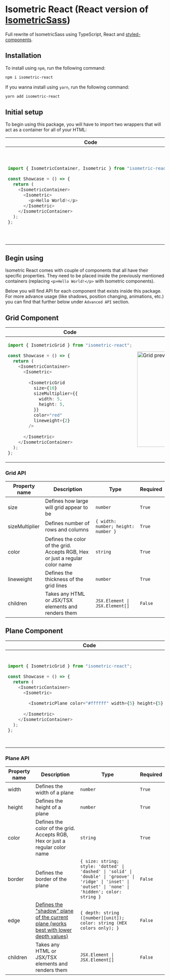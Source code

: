 
# Isometric React (React version of [IsometricSass](https://github.com/MorganCaron/IsometricSass)) #

Full rewrite of IsometricSass using TypeScript, React and [styled-components](https://styled-components.com).

## Installation ##

To install using `npm`, run the following command:
```sh
npm i isometric-react
```

If you wanna install using `yarn`, run the following command:
```sh
yarn add isometric-react
```

## Initial setup ##

To begin using this package, you will have to import two wrappers that will act as a container for all of your HTML:

<table>
<thead>
<tr>
<th>Code</th>
<th>Preview</th>
</tr>
</thead>
<tbody>
<tr>
<td>
      
```ts
import { IsometricContainer, Isometric } from "isometric-react";

const Showcase = () => {
  return (
    <IsometricContainer>
      <Isometric>
        <p>Hello World!</p>
      </Isometric>
    </IsometricContainer>
  );
};
```
      
</td>
<td>
<img src="https://user-images.githubusercontent.com/16469387/218879862-b96d96a4-816c-42b1-8e7a-782a18244830.png" alt="Container preview" width="300" height="300" />
</td>
</tr>
</tbody>
</table>

## Begin using ##

Isometric React comes with couple of components that all have their specific properties.
They need to be placed inside the previously mentioned containers (replacing `<p>Hello World!</p>` with Isometric components).

Below you will find API for each component that exists inside this package. For more advance usage (like shadows, position changing, animations, etc.) you can find that further below under `Advanced API` section.

## Grid Component ##

<table>
<thead>
<tr>
<th>Code</th>
<th>Preview</th>
</tr>
</thead>
<tbody>
<tr>
<td>
      
```ts
import { IsometricGrid } from "isometric-react";

const Showcase = () => {
  return (
    <IsometricContainer>
      <Isometric>
      
        <IsometricGrid
          size={10}
          sizeMultiplier={{
            width: 5,
            height: 5,
          }}
          color="red"
          lineweight={2}
        />
        
      </Isometric>
    </IsometricContainer>
  );
};
```
      
</td>
<td>
<img src="https://user-images.githubusercontent.com/16469387/218881920-fcc04d26-1c1a-44f6-a43a-730d75be0045.png" alt="Grid preview" width="300" height="300" />
</td>
</tr>
</tbody>
</table>

### Grid API ###

| Property name  | Description                                                                  | Type                                | Required |
|----------------|------------------------------------------------------------------------------|-------------------------------------|----------|
| size           | Defines how large will grid appear to be                                     | `number`                            | `True`   |
| sizeMultiplier | Defines number of rows and columns                                           | `{ width: number; height: number }` | `True`   |
| color          | Defines the color of the grid. Accepts RGB, Hex or just a regular color name | `string`                            | `True`   |
| lineweight     | Defines the thickness of the grid lines                                      | `number`                            | `True`   |
| children       | Takes any HTML or JSX/TSX elements and renders them                          | `JSX.Element \| JSX.Element[]`      | `False`  |

## Plane Component ##

<table>
<thead>
<tr>
<th>Code</th>
<th>Preview</th>
</tr>
</thead>
<tbody>
<tr>
<td>
      
```ts
import { IsometricGrid } from "isometric-react";

const Showcase = () => {
  return (
    <IsometricContainer>
      <Isometric>

        <IsometricPlane color="#ffffff" width={5} height={5} />
        
      </Isometric>
    </IsometricContainer>
  );
};
```
      
</td>
<td>
<img src="https://user-images.githubusercontent.com/16469387/219105820-d0ba5095-1b97-4c81-a939-89ded5fcd81f.png" alt="Plane preview" width="300" height="300" />
</td>
</tr>
</tbody>
</table>

### Plane API ###

| Property name | Description                                                                                                                                              | Type                                                                                                                                                      | Required |
|---------------|----------------------------------------------------------------------------------------------------------------------------------------------------------|-----------------------------------------------------------------------------------------------------------------------------------------------------------|----------|
| width         | Defines the width of a plane                                                                                                                             | `number`                                                                                                                                                  | `True`   |
| height        | Defines the height of a plane                                                                                                                            | `number`                                                                                                                                                  | `True`   |
| color         | Defines the color of the grid. Accepts RGB, Hex or just a regular color name                                                                             | `string`                                                                                                                                                  | `True`   |
| border        | Defines the border of the plane                                                                                                                          | `{ size: string; style: 'dotted' \| 'dashed' \| 'solid' \| 'double' \| 'groove' \| 'ridge' \| 'inset' \| 'outset' \| 'none' \| 'hidden'; color: string }` | `False`  |
| edge          | [Defines the "shadow" plane of the current plane (works best with lower depth values)](https://user-images.githubusercontent.com/16469387/219111806-282f3999-238a-44cd-9473-1268d8dab6b7.png) | `{ depth: string ([number][unit]); color: string (HEX colors only); }`                                                                                    | `False`  |
| children      | Takes any HTML or JSX/TSX elements and renders them                                                                                                      | `JSX.Element \| JSX.Element[]`                                                                                                                            | `False`  |
